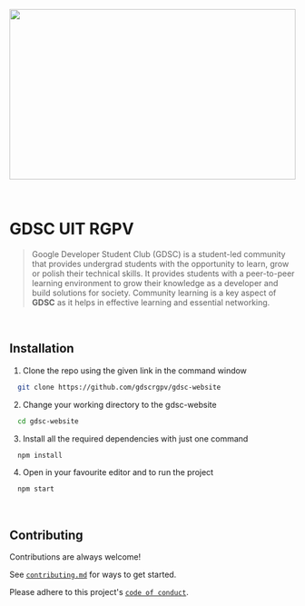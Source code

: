 <p align="center">
  <img 
    width="100%"
    height="300"
    src="https://gdscuitrgpv.com/static/media/gdsclogomain.2f4eac1bdde68d468e7e.png"
  >
</p>

<br>

# GDSC UIT RGPV

> Google Developer Student Club (GDSC) is a student-led community that provides undergrad students with the opportunity to learn, grow or polish their technical skills. It provides students with a peer-to-peer learning environment to grow their knowledge as a developer and build solutions for society. Community learning is a key aspect of <strong>GDSC</strong> as it helps in effective learning and essential networking.

<br>

<!-- ## 🔗 ![Live Demo](https://gdscuitrgpv.com/) -->


## Installation

1.  Clone the repo using the given link in the command window
```sh
  git clone https://github.com/gdscrgpv/gdsc-website
```
2.  Change your working directory to the gdsc-website
```sh
  cd gdsc-website
```
3.  Install all the required dependencies with just one command
```sh
  npm install
```
4. Open in your favourite editor and to run the project
```sh
  npm start
```
 <br>

## Contributing

Contributions are always welcome!

See [`contributing.md`](https://github.com/gdscrgpv/gdsc-website/blob/main/contributing.md) for ways to get started.

Please adhere to this project's [`code of conduct`](https://github.com/semikolan-co/code_of_conduct).




